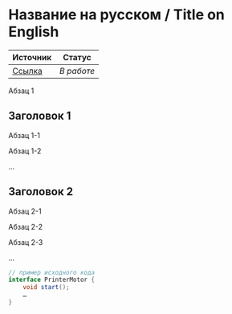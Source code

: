 # Название на русском / Title on English

| Источник | Статус |
| - | - |
| [Ссылка](https://less.works/less/technical-excellence/...) | *В работе* |

Абзац 1

## Заголовок 1
Абзац 1-1

Абзац 1-2

...

## Заголовок 2
Абзац 2-1

Абзац 2-2

Абзац 2-3

...

```java
// пример исходного кода
interface PrinterMotor {
    void start();
    …
}
```
